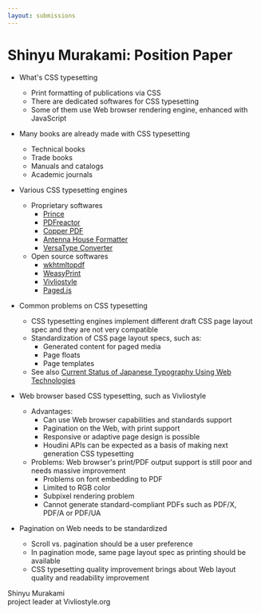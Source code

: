 ```yaml
---
layout: submissions
---
```


# Shinyu Murakami: Position Paper


- What's CSS typesetting
    - Print formatting of publications via CSS
    - There are dedicated softwares for CSS typesetting
    - Some of them use Web browser rendering engine, enhanced with JavaScript

- Many books are already made with CSS typesetting
    - Technical books
    - Trade books
    - Manuals and catalogs
    - Academic journals

- Various CSS typesetting engines
    - Proprietary softwares
        - [Prince](http://www.princexml.com/)
        - [PDFreactor](http://www.realobjects.com/products/pdfreactor/)
        - [Copper PDF](http://copper-pdf.com/)
        - [Antenna House Formatter](http://www.antenna.co.jp/AHF/)
        - [VersaType Converter](https://trim-marks.com/)
    - Open source softwares
        - [wkhtmltopdf](https://wkhtmltopdf.org/)
        - [WeasyPrint](https://weasyprint.org/)
        - [Vivliostyle](https://vivliostyle.org/)
        - [Paged.js](https://gitlab.pagedmedia.org/tools/pagedjs)

- Common problems on CSS typesetting
    - CSS typesetting engines implement different draft CSS page layout spec and they are not very compatible
    - Standardization of CSS page layout specs, such as:
        - Generated content for paged media
        - Page floats
        - Page templates
    - See also [Current Status of Japanese Typography Using Web Technologies](https://www.w3.org/Submission/2017/SUBM-CSJTUWT-20170102/)

- Web browser based CSS typesetting, such as Vivliostyle
    - Advantages:
        - Can use Web browser capabilities and standards support
        - Pagination on the Web, with print support
        - Responsive or adaptive page design is possible
        - Houdini APIs can be expected as a basis of making next generation CSS typesetting
    - Problems: Web browser's print/PDF output support is still poor and needs massive improvement
        - Problems on font embedding to PDF
        - Limited to RGB color
        - Subpixel rendering problem
        - Cannot generate standard-compliant PDFs such as PDF/X, PDF/A or PDF/UA

- Pagination on Web needs to be standardized
    - Scroll vs. pagination should be a user preference
    - In pagination mode, same page layout spec as printing should be available
    - CSS typesetting quality improvement brings about Web layout quality and readability improvement


Shinyu Murakami    
project leader at Vivliostyle.org

